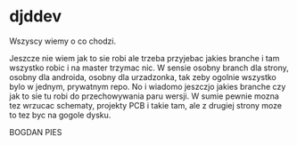 # djddev
Wszyscy wiemy o co chodzi.


Jeszcze nie wiem jak to sie robi ale trzeba przyjebac jakies branche i tam wszystko robic i na master trzymac nic. W sensie osobny branch dla strony, osobny dla androida, osobny dla urzadzonka, tak zeby ogolnie wszystko bylo w jednym, prywatnym repo. No i wiadomo jeszczjo jakies branche czy jak to sie tu robi do przechowywania paru wersji. W sumie pewnie mozna tez wrzucac schematy, projekty PCB i takie tam, ale z drugiej strony moze to tez byc na gogole dysku.

BOGDAN PIES

